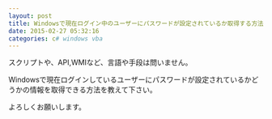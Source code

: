 ```yaml
---
layout: post
title: Windowsで現在ログイン中のユーザーにパスワードが設定されているか取得する方法ありますか？
date: 2015-02-27 05:32:16
categories: c# windows vba
---
```

<!-- {% raw %} -->
<p>スクリプトや、API,WMIなど、言語や手段は問いません。</p>

<p>Windowsで現在ログインしているユーザーにパスワードが設定されているかどうかの情報を取得できる方法を教えて下さい。</p>

<p>よろしくお願いします。</p>
<!-- {% endraw %} -->
